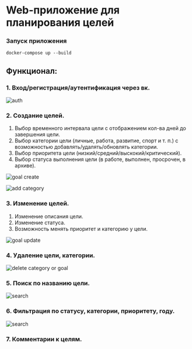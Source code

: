 # Web-приложение для планирования целей

### Запуск приложения

    docker-compose up --build

## Функционал:

### 1. Вход/регистрация/аутентификация через вк.

![auth](https://github.com/gmoroz/todolist/blob/master/readme_files/auth.gif)

### 2. Создание целей.

1.  Выбор временного интервала цели с отображением кол-ва дней до завершения цели.
2.  Выбор категории цели (личные, работа, развитие, спорт и т. п.) с возможностью добавлять/удалять/обновлять категории.
3.  Выбор приоритета цели (низкий/средний/выскокий/критический).
4.  Выбор статуса выполнения цели (в работе, выполнен, просрочен, в архиве).

![goal create](https://github.com/gmoroz/todolist/blob/master/readme_files/goal_create.gif)

![add category](https://github.com/gmoroz/todolist/blob/master/readme_files/add_category.gif)

### 3. Изменение целей.

1.  Изменение описания цели.
2.  Изменение статуса.
3.  Возможность менять приоритет и категорию у цели.

![goal update](https://github.com/gmoroz/todolist/blob/master/readme_files/goal_update.gif)

### 4. Удаление цели, категории.

![delete category or goal](https://github.com/gmoroz/todolist/blob/master/readme_files/delete_cat_goal.gif)

### 5. Поиск по названию цели.

![search](https://github.com/gmoroz/todolist/blob/master/readme_files/search.gif)

### 6. Фильтрация по статусу, категории, приоритету, году.

![search](https://github.com/gmoroz/todolist/blob/master/readme_files/search.gif)

### 7. Комментарии к целям.

